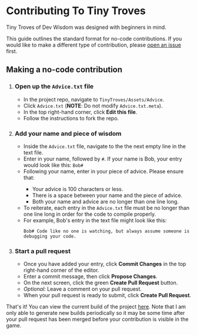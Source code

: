 <h1>Contributing To Tiny Troves</h1>
<p>Tiny Troves of Dev Wisdom was designed with beginners in mind.</p>
<p>This guide outlines the standard format for no-code contributions. If you would like to make a different type of contribution, please <a href="https://github.com/TarynMcMillan/Tiny-Troves-of-Dev-Wisdom/issues">open an issue</a> first.</p>
<h2>Making a no-code contribution</h2>
<ol>
<li><h3>Open up the <code>Advice.txt</code> file</h3></li>
<ul>
  <li>In the project repo, navigate to <code>TinyTroves/Assets/Advice</code>.
    <li>Click <code>Advice.txt</code> (<b>NOTE</b>: Do not modify <code>Advice.txt.meta</code>).</li>
  <li>In the top right-hand corner, click <b>Edit this file</b>.</li>
  <li>Follow the instructions to fork the repo.</li>
</ul>
  <li><h3>Add your name and piece of wisdom</h3></li>
  <ul>
  <li>Inside the <code>Advice.txt</code> file, navigate to the the next empty line in the text file.</li>
  <li>Enter in your name, followed by <code>#</code>. If your name is Bob, your entry would look like this: <code>Bob#</code></li>
  <li>Following your name, enter in your piece of advice. Please ensure that:</li>
    <ul>
  <li>Your advice is 100 characters or less.</li>
      <li>There is a space between your name and the piece of advice.</li>
      <li>Both your name and advice are no longer than one line long.</li>
  </ul>
    <li>To reiterate, each entry in the <code>Advice.txt</code> file must be no longer than one line long in order for the code to compile properly.</li>
    <li>For example, Bob's entry in the text file might look like this: 
      <p></p><code>Bob# Code like no one is watching, but always assume someone is debugging your code.</code></p>
  </ul>
  <li><h3>Start a pull request</h3></li>
    <ul>
  <li>Once you have added your entry, click <b>Commit Changes</b> in the top right-hand corner of the editor.</li>
  <li>Enter a commit message, then click <b>Propose Changes</b>.</li>
      <li>On the next screen, click the green <b>Create Pull Request</b> button.</li>
      <li><i>Optional:</i> Leave a comment on your pull request.</li>
      <li>When your pull request is ready to submit, click <b>Create Pull Request</b>.</li>
</ul>
</ol>
<p>That's it! You can view the current build of the project <a href="https://mystic-mill-games.itch.io/tiny-troves-of-dev-wisdom">here</a>. Note that I am only able to generate new builds periodically so it may be some time after your pull request has been merged before your contribution is visible in the game.</p>

